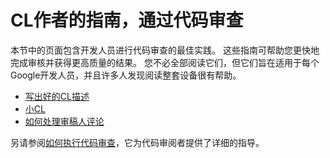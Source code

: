 # CL作者的指南，通过代码审查
本节中的页面包含开发人员进行代码审查的最佳实践。 这些指南可帮助您更快地完成审核并获得更高质量的结果。 您不必全部阅读它们，但它们旨在适用于每个Google开发人员，并且许多人发现阅读整套设备很有帮助。

-   [写出好的CL描述](cl-descriptions.md)
-   [小CL](small-cls.md)
-   [如何处理审稿人评论](handling-comments.md)

另请参阅[如何执行代码审查](../reviewer/)，它为代码审阅者提供了详细的指导。
